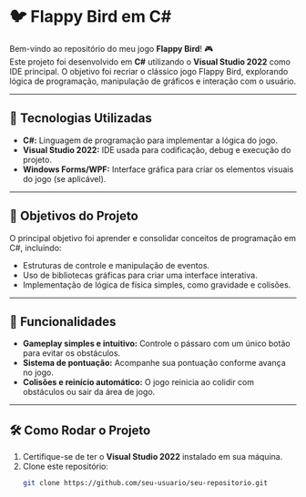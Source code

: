 # 🐦 Flappy Bird em C#

Bem-vindo ao repositório do meu jogo **Flappy Bird**! 🎮  
Este projeto foi desenvolvido em **C#** utilizando o **Visual Studio 2022** como IDE principal. O objetivo foi recriar o clássico jogo Flappy Bird, explorando lógica de programação, manipulação de gráficos e interação com o usuário.

---

## 🚀 Tecnologias Utilizadas

- **C#:** Linguagem de programação para implementar a lógica do jogo.  
- **Visual Studio 2022:** IDE usada para codificação, debug e execução do projeto.  
- **Windows Forms/WPF:** Interface gráfica para criar os elementos visuais do jogo (se aplicável).  

---

## 🎯 Objetivos do Projeto

O principal objetivo foi aprender e consolidar conceitos de programação em C#, incluindo:  
- Estruturas de controle e manipulação de eventos.  
- Uso de bibliotecas gráficas para criar uma interface interativa.  
- Implementação de lógica de física simples, como gravidade e colisões.  

---

## 🌟 Funcionalidades

- **Gameplay simples e intuitivo:** Controle o pássaro com um único botão para evitar os obstáculos.  
- **Sistema de pontuação:** Acompanhe sua pontuação conforme avança no jogo.  
- **Colisões e reinício automático:** O jogo reinicia ao colidir com obstáculos ou sair da área de jogo.  

---

## 🛠️ Como Rodar o Projeto

1. Certifique-se de ter o **Visual Studio 2022** instalado em sua máquina.  
2. Clone este repositório:  
   ```bash
   git clone https://github.com/seu-usuario/seu-repositorio.git
